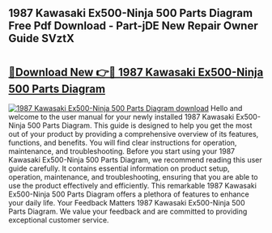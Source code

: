 ## 1987 Kawasaki Ex500-Ninja 500 Parts Diagram Free Pdf Download - Part-jDE New Repair Owner Guide SVztX

# <h2><a href="http://dfumj2.blite.top/?on=1987+Kawasaki+Ex500-Ninja+500+Parts+Diagram">🔗Download New 👉🔴 1987 Kawasaki Ex500-Ninja 500 Parts Diagram</a></h2>

[![1987 Kawasaki Ex500-Ninja 500 Parts Diagram download](https://i.imgur.com/lujVjoI.png)](http://dfumj2.blite.top/?on=1987+Kawasaki+Ex500-Ninja+500+Parts+Diagram)
Hello and welcome to the user manual for your newly installed 1987 Kawasaki Ex500-Ninja 500 Parts Diagram. This guide is designed to help you get the most out of your product by providing a comprehensive overview of its features, functions, and benefits. You will find clear instructions for operation, maintenance, and troubleshooting. Before you start using your 1987 Kawasaki Ex500-Ninja 500 Parts Diagram, we recommend reading this user guide carefully. It contains essential information on product setup, operation, maintenance, and troubleshooting, ensuring that you are able to use the product effectively and efficiently. This remarkable 1987 Kawasaki Ex500-Ninja 500 Parts Diagram offers a plethora of features to enhance your daily life. Your Feedback Matters 1987 Kawasaki Ex500-Ninja 500 Parts Diagram. We value your feedback and are committed to providing exceptional customer service.
